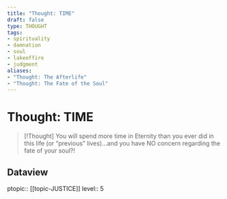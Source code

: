 ```yaml
---
title: "Thought: TIME"
draft: false
type: THOUGHT
tags:
- spirituality
- damnation
- soul
- lakeoffire 
- judgment
aliases:
- "Thought: The Afterlife"
- "Thought: The Fate of the Soul"
---
```

# Thought: TIME
> [!Thought]
> You will spend more time in Eternity than you ever did in this life (or “previous” lives)…and you have NO concern regarding the fate of your soul?!

## Dataview
ptopic:: [[topic-JUSTICE]]
level:: 5
